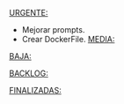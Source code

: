 <PRIORIDAD>

<URGENTE:> 
  - Mejorar prompts.
  - Crear DockerFile.
<MEDIA:>

<BAJA:>

<BACKLOG:>


<FINALIZADAS:>